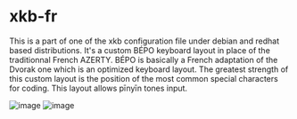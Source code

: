 # xkb-fr
This is a part of one of the xkb configuration file under debian and redhat based distributions.
It's a custom BÉPO keyboard layout in place of the traditionnal French AZERTY. 
BÉPO is basically a French adaptation of the Dvorak one which is an optimized keyboard layout. 
The greatest strength of this custom layout is the position of the most common special characters for coding.
This layout allows pīnyīn tones input.

![image](https://user-images.githubusercontent.com/48366000/111680161-38e92080-8822-11eb-89d8-6a18f1721ec3.png)
![image](https://user-images.githubusercontent.com/48366000/133980509-e99520d3-0089-4bbd-b750-bbf2c882a879.png)
